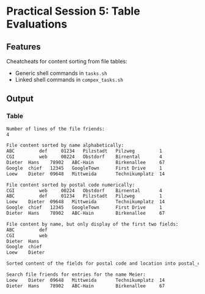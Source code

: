 # Practical Session 5: Table Evaluations

## Features

Cheatcheats for content sorting from file tables:

- Generic shell commands in `tasks.sh`
- Linked shell commands in `compex_tasks.sh`

## Output

### Table

```bash
Number of lines of the file friends:
4

File content sorted by name alphabetically:
ABC         def     01234   Pilzstadt   Pilzweg         1
CGI         web     00224   Obstdorf    Birnental       4
Dieter  Hans    78902   ABC-Hain        Birkenallee     67
Google  chief   12345   GoogleTown      First Drive     1
Loew    Dieter  09648   Mittweida       Technikumplatz  14

File content sorted by postal code numerically:
CGI         web     00224   Obstdorf    Birnental       4
ABC         def     01234   Pilzstadt   Pilzweg         1
Loew    Dieter  09648   Mittweida       Technikumplatz  14
Google  chief   12345   GoogleTown      First Drive     1
Dieter  Hans    78902   ABC-Hain        Birkenallee     67

File content by name, but only display of the first two fields:
ABC         def
CGI         web
Dieter  Hans
Google  chief
Loew    Dieter

Sorted content of the fields for postal code and location into postal_code.

Search file friends for entries for the name Meier:
Loew    Dieter  09648   Mittweida       Technikumplatz  14
Dieter  Hans    78902   ABC-Hain        Birkenallee     67
```

